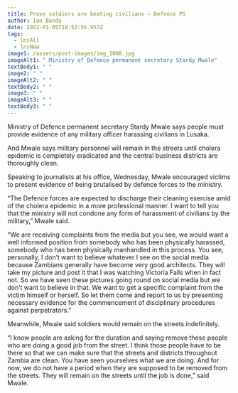 ```yaml
---
title: Prove soldiers are beating civilians – Defence PS
author: Ian Banda
date: 2022-01-05T18:52:55.957Z
tags:
  - lnsAll
  - lnsNew
image1: /assets/post-images/img_1008.jpg
imageAlt1: " Ministry of Defence permanent secretary Stardy Mwale"
textBody1: " "
image2: " "
imageAlt2: " "
textBody2: " "
image3: " "
imageAlt3: " "
textBody3: " "
---
```

Ministry of Defence permanent secretary Stardy Mwale says people must provide evidence of any military officer harassing civilians in Lusaka.

And Mwale says military personnel will remain in the streets until cholera epidemic is completely eradicated and the central business districts are thoroughly clean.

Speaking to journalists at his office, Wednesday, Mwale encouraged victims to present evidence of being brutalised by defence forces to the ministry.

“The Defence forces are expected to discharge their cleaning exercise amid of the cholera epidemic in a more professional manner. I want to tell you that the ministry will not condone any form of harassment of civilians by the military,” Mwale said.

“We are receiving complaints from the media but you see, we would want a well informed position from somebody who has been physically harassed, somebody who has been physically manhandled in this process. You see, personally, I don’t want to believe whatever I see on the social media
because Zambians generally have become very good architects. They will take my picture and post it that I was watching Victoria Falls when in fact not. So we have seen these pictures going round on social media but we don’t want to believe in that. We want to get a specific
complaint from the victim himself or herself. So let them come and report to us by presenting necessary evidence for the commencement of disciplinary procedures against perpetrators.”

Meanwhile, Mwale said soldiers would remain on the streets indefinitely.

“I know people are asking for the duration and saying remove these people who are doing a good job from the street. I think those people have to be there so that we can make sure that the streets and districts throughout Zambia are clean. You have seen yourselves what we
are doing. And for now, we do not have a period when they are supposed to be removed from the streets. They will remain on the streets until the job is done,” said Mwale.